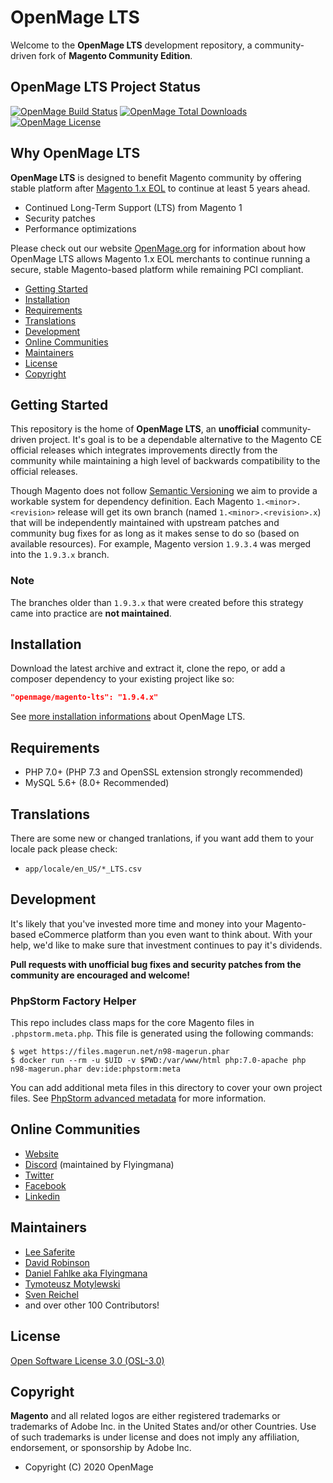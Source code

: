 # OpenMage LTS
Welcome to the **OpenMage LTS** development repository, a community-driven fork of **Magento Community Edition**.


## OpenMage LTS Project Status
<a href="https://travis-ci.org/openmage/magento-lts"><img src="https://travis-ci.org/openmage/magento-lts.svg" alt="OpenMage Build Status"></a> 
<a href="https://packagist.org/packages/openmage/magento-lts"><img src="https://poser.pugx.org/openmage/magento-lts/d/total.svg" alt="OpenMage Total Downloads"></a>
<a href="https://packagist.org/packages/openmage/magento-lts"><img src="https://poser.pugx.org/openmage/magento-lts/license.svg" alt="OpenMage License"></a>


## Why OpenMage LTS

**OpenMage LTS** is designed to benefit Magento community by offering stable platform after <a href="https://www.openmage.org/community/2019/01/20/after-m1-eol.html" target="_blank">Magento 1.x EOL</a> to continue at least 5 years ahead.

* Continued Long-Term Support (LTS) from Magento 1
* Security patches
* Performance optimizations

Please check out our website <a href="https://www.openmage.org/" target="_blank">OpenMage.org</a> for information about how OpenMage LTS allows Magento 1.x EOL merchants to continue running a secure, stable Magento-based platform while remaining PCI compliant.

* [Getting Started](#getting-started)
* [Installation](#installation)
* [Requirements](#requirements)
* [Translations](#translations)
* [Development](#development)
* [Online Communities](#online-communities)
* [Maintainers](#maintainers)
* [License](#license)
* [Copyright](#copyright)


## Getting Started

This repository is the home of **OpenMage LTS**, an **unofficial** community-driven project. It's goal is to be a dependable alternative to the Magento CE official releases which integrates improvements directly from the community while maintaining a high level of backwards compatibility to the official releases.

Though Magento does not follow [Semantic Versioning](http://semver.org/) we aim to provide a workable system for dependency definition. Each Magento `1.<minor>.<revision>` release will get its own branch (named `1.<minor>.<revision>.x`) that will be independently maintained with upstream patches and community bug fixes for as long as it makes sense to do so (based on available resources). For example, Magento version `1.9.3.4` was merged into the `1.9.3.x` branch.


### Note
The branches older than `1.9.3.x` that were created before this strategy came into practice are **not maintained**.


## Installation

Download the latest archive and extract it, clone the repo, or add a composer dependency to your existing project like so:

```json
"openmage/magento-lts": "1.9.4.x"
```

See [more installation informations](https://www.openmage.org/magento-lts/install.html) about OpenMage LTS.


## Requirements

* PHP 7.0+ (PHP 7.3 and OpenSSL extension strongly recommended)
* MySQL 5.6+ (8.0+ Recommended)


## Translations

There are some new or changed tranlations, if you want add them to your locale pack please check:

- `app/locale/en_US/*_LTS.csv`


## Development

It's likely that you've invested more time and money into your Magento-based eCommerce platform than you even want to think about. With your help, we'd like to make sure that investment continues to pay it's dividends.

**Pull requests with unofficial bug fixes and security patches from the community are encouraged and welcome!**

### PhpStorm Factory Helper

This repo includes class maps for the core Magento files in `.phpstorm.meta.php`.
This file is generated using the following commands:

```
$ wget https://files.magerun.net/n98-magerun.phar
$ docker run --rm -u $UID -v $PWD:/var/www/html php:7.0-apache php n98-magerun.phar dev:ide:phpstorm:meta
```

You can add additional meta files in this directory to cover your own project files. See
[PhpStorm advanced metadata](https://www.jetbrains.com/help/phpstorm/ide-advanced-metadata.html)
for more information.


## Online Communities

* [Website](https://www.openmage.org/)
* [Discord](https://discord.gg/EV8aNbU) (maintained by Flyingmana)
* [Twitter](https://twitter.com/OpenMageProject)
* [Facebook](https://www.facebook.com/OpenMage-1374303459372150)
* [Linkedin](https://www.linkedin.com/groups/13655485/)


## Maintainers

* [Lee Saferite](https://github.com/LeeSaferite)
* [David Robinson](https://github.com/drobinson)
* [Daniel Fahlke aka Flyingmana](https://github.com/Flyingmana)
* [Tymoteusz Motylewski](https://github.com/tmotyl)
* [Sven Reichel](https://github.com/sreichel)
* and over other 100 Contributors!


## License

[Open Software License 3.0 (OSL-3.0)](http://opensource.org/licenses/OSL-3.0)


## Copyright
**Magento** and all related logos are either registered trademarks or trademarks of Adobe Inc. in the United States and/or other Countries. Use of such trademarks is under license and does not imply any affiliation, endorsement, or sponsorship by Adobe Inc.

* Copyright (C) 2020 OpenMage
